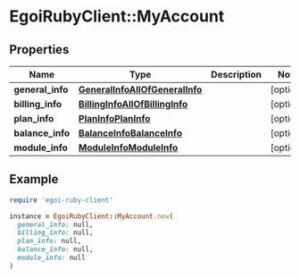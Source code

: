 # EgoiRubyClient::MyAccount

## Properties

| Name | Type | Description | Notes |
| ---- | ---- | ----------- | ----- |
| **general_info** | [**GeneralInfoAllOfGeneralInfo**](GeneralInfoAllOfGeneralInfo.md) |  | [optional] |
| **billing_info** | [**BillingInfoAllOfBillingInfo**](BillingInfoAllOfBillingInfo.md) |  | [optional] |
| **plan_info** | [**PlanInfoPlanInfo**](PlanInfoPlanInfo.md) |  | [optional] |
| **balance_info** | [**BalanceInfoBalanceInfo**](BalanceInfoBalanceInfo.md) |  | [optional] |
| **module_info** | [**ModuleInfoModuleInfo**](ModuleInfoModuleInfo.md) |  | [optional] |

## Example

```ruby
require 'egoi-ruby-client'

instance = EgoiRubyClient::MyAccount.new(
  general_info: null,
  billing_info: null,
  plan_info: null,
  balance_info: null,
  module_info: null
)
```

